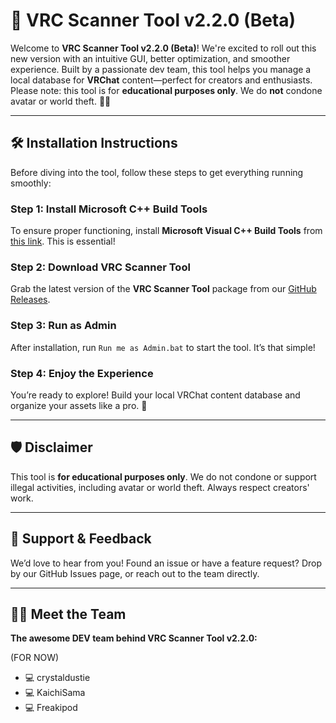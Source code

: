# 🚀 VRC Scanner Tool v2.2.0 (Beta)

Welcome to **VRC Scanner Tool v2.2.0 (Beta)**! We're excited to roll out this new version with an intuitive GUI, better optimization, and smoother experience. Built by a passionate dev team, this tool helps you manage a local database for **VRChat** content—perfect for creators and enthusiasts. Please note: this tool is for **educational purposes only**. We do **not** condone avatar or world theft. 🙅‍♂️

---

## 🛠️ Installation Instructions

Before diving into the tool, follow these steps to get everything running smoothly:

### Step 1: Install Microsoft C++ Build Tools
To ensure proper functioning, install **Microsoft Visual C++ Build Tools** from [this link](https://www.microsoft.com/store/productId/9NRWMJP3717K?ocid=pdpshare). This is essential!

### Step 2: Download VRC Scanner Tool
Grab the latest version of the **VRC Scanner Tool** package from our [GitHub Releases](https://github.com/Kawaii-Squad/VRCST/releases/tag/VRCST).

### Step 3: Run as Admin
After installation, run `Run me as Admin.bat` to start the tool. It’s that simple!

### Step 4: Enjoy the Experience
You’re ready to explore! Build your local VRChat content database and organize your assets like a pro. 🎉

---

## 🛡️ Disclaimer

This tool is **for educational purposes only**. We do not condone or support illegal activities, including avatar or world theft. Always respect creators' work.

---

## 💬 Support & Feedback

We’d love to hear from you! Found an issue or have a feature request? Drop by our GitHub Issues page, or reach out to the team directly.

---

## 👨‍💻 Meet the Team

**The awesome DEV team behind VRC Scanner Tool v2.2.0:**

(FOR NOW)
- 💻 crystaldustie
- 💻 KaichiSama
- 💻 Freakipod

